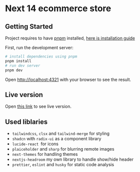 # Next 14 ecommerce store

## Getting Started

Project requires to have [pnpm](https://pnpm.io/) installed, [here is installation guide](https://pnpm.io/installation)

First, run the development server:

```bash
# install dependencies using pnpm
pnpm install
# run dev server
pnpm dev
```

Open [http://localhost:4321](http://localhost:4321) with your browser to see the result.

## Live version

Open [this link](https://next-14-ecommerce-fawn.vercel.app/) to see live version.

## Used liblaries

- `tailwindcss`, `clsx` and `tailwind-merge` for styling
- `shadcn` with `radix-ui` as a component library
- `lucide-react `for icons
- `plaiceholder` and `sharp` for blurring remote images
- `next-themes` for handling themes
- `nextjs-headroom` my own library to handle show/hide header
- `prettier`, `eslint` and `husky` for static code analysis
